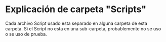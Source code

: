 # Explicación de carpeta "Scripts"
Cada archivo Script usado esta separado en alguna carpeta de esta carpeta. 
Si el Script no esta en una sub-carpeta, probablemente no se uso o se uso de prueba.